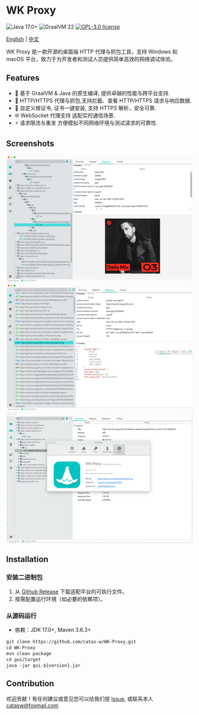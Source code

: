 WK Proxy
=======
![Java 17.0+](https://img.shields.io/badge/Java-17.0%2B-blue.svg)
![GraalVM 22](https://img.shields.io/badge/GraalVM-22.0+-blue.svg)
[![GPL-3.0 license](https://img.shields.io/badge/license-GPL--3.0-green.svg)](https://www.gnu.org/licenses/gpl-3.0.html)

[English](https://github.com/catas-w/WK-Proxy/blob/master/README.md) | [中文](https://github.com/catas-w/WK-Proxy/blob/master/README_zh-CN.md)

WK Proxy 是一款开源的桌面端 HTTP 代理与抓包工具，支持 Windows 和 macOS 平台，致力于为开发者和测试人员提供简单高效的网络调试体验。

## Features
- 🌟 基于 GraalVM & Java 的原生编译, 提供卓越的性能与跨平台支持.
- 🔎 HTTP/HTTPS 代理与抓包,支持拦截、查看 HTTP/HTTPS 请求与响应数据.
- 🔐 自定义根证书, 证书一键安装, 支持 HTTPS 解析，安全可靠.
- 🌐 WebSocket 代理支持 适配实时通信场景.
- ⚡ 请求限流与重发 方便模拟不同网络环境与测试请求的可靠性.

## Screenshots
![image](screenshots/03.png)
![image](screenshots/01.png)
![image](screenshots/04.png)

## Installation
### 安装二进制包
1.	从 [Github Release](https://github.com/catas-w/WK-Proxy/releases/latest) 下载适配平台的可执行文件。
2.	按需配置运行环境（如必要的依赖项）。

### 从源码运行
- 依赖：JDK 17.0+, Maven 3.6.3+
```shell
git clone https://github.com/catas-w/WK-Proxy.git
cd WK-Proxy
mvn clean package
cd gui/target
java -jar gui-${version}.jar
```

## Contribution
欢迎贡献！有任何建议或意见您可以给我们提 [Issue](https://github.com/catas-w/WK-Proxy/issues), 
或联系本人 [catasw@foxmail.com](mailto:catasw@foxmail.com)


